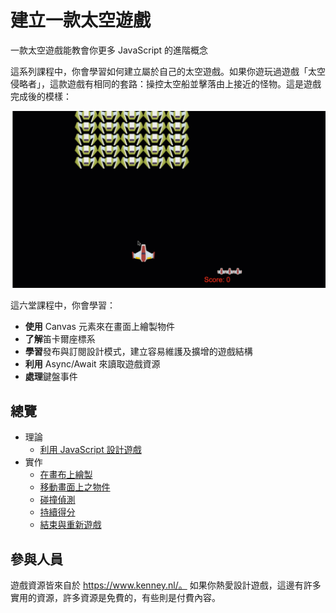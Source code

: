 # 建立一款太空遊戲

一款太空遊戲能教會你更多 JavaScript 的進階概念

這系列課程中，你會學習如何建立屬於自己的太空遊戲。如果你遊玩過遊戲「太空侵略者」，這款遊戲有相同的套路：操控太空船並擊落由上接近的怪物。這是遊戲完成後的模樣：

![遊戲成品](../images/pewpew.gif)

這六堂課程中，你會學習：

- **使用** Canvas 元素來在畫面上繪製物件
- **了解**笛卡爾座標系
- **學習**發布與訂閱設計模式，建立容易維護及擴增的遊戲結構
- **利用** Async/Await 來讀取遊戲資源
- **處理**鍵盤事件

## 總覽

- 理論
  - [利用 JavaScript 設計遊戲](../1-introduction/translations/README.zh-tw.md)
- 實作
  - [在畫布上繪製](../2-drawing-to-canvas/translations/README.zh-tw.md)
  - [移動畫面上之物件](../3-moving-elements-around/translations/README.zh-tw.md)
  - [碰撞偵測](../4-collision-detection/translations/README.zh-tw.md)
  - [持續得分](../5-keeping-score/translations/README.zh-tw.md)
  - [結束與重新遊戲](../6-end-condition/translations/README.zh-tw.md)

## 參與人員

遊戲資源皆來自於 https://www.kenney.nl/。
如果你熱愛設計遊戲，這邊有許多實用的資源，許多資源是免費的，有些則是付費內容。
